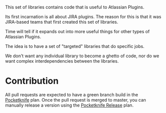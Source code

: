 This set of libraries contains code that is useful to Atlassian Plugins.

Its first incarnation is all about JIRA plugins. The reason for this is that it was JIRA-based teams that first created this set of libraries.

Time will tell if it expands out into more useful things for other types of Atlassian Plugins.

The idea is to have a set of "targeted" libraries that do specific jobs.

We don't want any individual library to become a ghetto of code, nor do we want complex interdependencies between the libraries.

# Contribution #

All pull requests are expected to have a green branch build in the [Pocketknife](https://servicedesk-bamboo.internal.atlassian.com/browse/PK-PK) plan. Once the pull request is merged to master, you can manually release a version using the [Pocketknife Release](https://servicedesk-bamboo.internal.atlassian.com/browse/PK-PKRLS) plan.